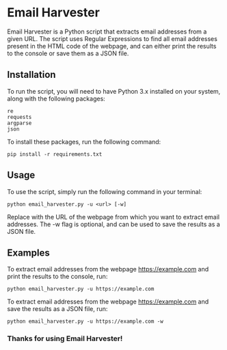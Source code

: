 # Email Harvester
Email Harvester is a Python script that extracts email addresses from a given URL. The script uses Regular Expressions to find all email addresses present in the HTML code of the webpage, and can either print the results to the console or save them as a JSON file.

## Installation

To run the script, you will need to have Python 3.x installed on your system, along with the following packages:
```
re
requests
argparse
json
```

To install these packages, run the following command:

```
pip install -r requirements.txt
```
## Usage

To use the script, simply run the following command in your terminal:
```
python email_harvester.py -u <url> [-w]
```
Replace <url> with the URL of the webpage from which you want to extract email addresses. The -w flag is optional, and can be used to save the results as a JSON file.
 
## Examples
  
To extract email addresses from the webpage https://example.com and print the results to the console, run:
  
```
python email_harvester.py -u https://example.com
```
 
To extract email addresses from the webpage https://example.com and save the results as a JSON file, run:
  
  ```
  python email_harvester.py -u https://example.com -w
  ```
  
### Thanks for using Email Harvester!
